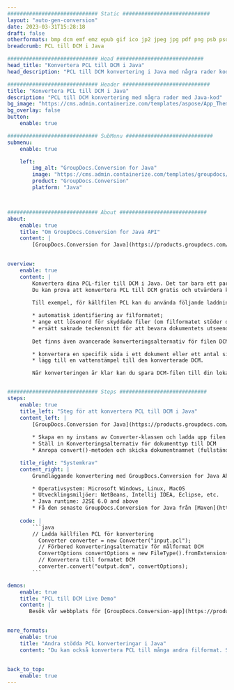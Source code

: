 ```yaml
---
############################# Static ############################
layout: "auto-gen-conversion"
date: 2023-03-31T15:28:18
draft: false
otherformats: bmp dcm emf emz epub gif ico jp2 jpeg jpg pdf png psb psd svg svgz tex tga tif tiff webp wmf wmz xps
breadcrumb: PCL till DCM i Java

############################# Head ############################
head_title: "Konvertera PCL till DCM i Java"
head_description: "PCL till DCM konvertering i Java med några rader kod. Konvertera över 160 filformat med hjälp av GroupDocs dokumentkonverterings-API för Java"

############################# Header ############################
title: "Konvertera PCL till DCM i Java"
description: "PCL till DCM konvertering med några rader med Java-kod"
bg_image: "https://cms.admin.containerize.com/templates/aspose/App_Themes/V3/images/bg/header1.png"
bg_overlay: false
button:
    enable: true

############################# SubMenu ############################
submenu:
    enable: true

    left:
        img_alt: "GroupDocs.Conversion for Java"
        image: "https://cms.admin.containerize.com/templates/groupdocs/images/product-logos/90x90-noborder/groupdocs-conversion-java.png"
        product: "GroupDocs.Conversion"
        platform: "Java"



############################# About ############################
about:
    enable: true
    title: "Om GroupDocs.Conversion for Java API"
    content: |
        [GroupDocs.Conversion for Java](https://products.groupdocs.com/conversion/java/) är ett avancerat filformatkonverterings-API för konvertering mellan populära bild- och dokumentformat som Microsoft Office, OpenDocument, PDF, HTML, e-post, CAD. och mycket mer med bara några rader kod. Det inbyggda API:t upptäcker automatiskt formaten för originaldokumenten och erbjuder många alternativ för att anpassa de konverterade dokumenten. Tillsammans med funktionen att extrahera information från ett dokument, stöder den också cachelagring av konverteringsresultaten till den lokala disken som standard. Men alla typer av cachelagring kan stödjas genom att implementera lämpliga gränssnitt - Amazon S3, Dropbox, Google Drive, Windows Azure, Reddis eller andra.
    

overview:
    enable: true
    content: |
        Konvertera dina PCL-filer till DCM i Java. Det tar bara ett par rader med Java-kod på valfri plattform, som Windows, Linux, macOS.
        Du kan prova att konvertera PCL till DCM gratis och utvärdera kvaliteten på konverteringsresultaten. Tillsammans med enkla filkonverteringsskript kan du prova mer sofistikerade alternativ för att ladda källfilen PCL och lagra DCM-utdata. 
        
        Till exempel, för källfilen PCL kan du använda följande laddningsalternativ:

        * automatisk identifiering av filformatet;
        * ange ett lösenord för skyddade filer (om filformatet stöder det);
        * ersätt saknade teckensnitt för att bevara dokumentets utseende.
        
        Det finns även avancerade konverteringsalternativ för filen DCM:

        * konvertera en specifik sida i ett dokument eller ett antal sidor;
        * lägg till en vattenstämpel till den konverterade DCM.

        När konverteringen är klar kan du spara DCM-filen till din lokala filsökväg eller till tredje parts lagring såsom FTP, Amazon S3, Google Drive, Dropbox etc. Observera - för att konvertera PCL till DCM behöver du inte installera någon ytterligare programvara, såsom MS Office, Open Office, Adobe Acrobat Reader etc.


############################# Steps ############################
steps:
    enable: true
    title_left: "Steg för att konvertera PCL till DCM i Java"
    content_left: |
        [GroupDocs.Conversion for Java](https://products.groupdocs.com/conversion/java/) låter utvecklare enkelt konvertera PCL fil till DCM med några rader kod.
        
        * Skapa en ny instans av Converter-klassen och ladda upp filen PCL med den fullständiga sökvägen
        * Ställ in Konverteringsalternativ för dokumenttyp till DCM
        * Anropa convert()-metoden och skicka dokumentnamnet (fullständig sökväg) och formatet (DCM) som en parameter

    title_right: "Systemkrav"
    content_right: |
        Grundläggande konvertering med GroupDocs.Conversion for Java API kan göras med bara några rader kod. Våra API:er stöds på alla större plattformar och operativsystem. Innan du kör koden nedan, se till att du har följande förutsättningar installerade på ditt system.

        * Operativsystem: Microsoft Windows, Linux, MacOS
        * Utvecklingsmiljöer: NetBeans, Intellij IDEA, Eclipse, etc.
        * Java runtime: J2SE 6.0 and above
        * Få den senaste GroupDocs.Conversion for Java från [Maven](https://repository.groupdocs.com/webapp/#/artifacts/browse/tree/General/repo/com/groupdocs/groupdocs-conversion)
         
    code: |
        ```java    
        // Ladda källfilen PCL för konvertering
          Converter converter = new Converter("input.pcl");
          // Förbered konverteringsalternativ för målformat DCM
          ConvertOptions convertOptions = new FileType().fromExtension("dcm").getConvertOptions();
          // Konvertera till formatet DCM
          converter.convert("output.dcm", convertOptions);
        ```

demos:
    enable: true
    title: "PCL till DCM Live Demo"
    content: |
       Besök vår webbplats för [GroupDocs.Conversion-app](https://products.groupdocs.app/conversion/family) och försök konvertera PCL till DCM nu. Den kostnadsfria demon har följande fördelar
          

more_formats:
    enable: true
    title: "Andra stödda PCL konverteringar i Java"
    content: "Du kan också konvertera PCL till många andra filformat. Se listan nedan."
       
       
back_to_top:
    enable: true
---
```


